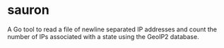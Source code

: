 # sauron
A Go tool to read a file of newline separated IP addresses and count the number of IPs associated with a state using the GeoIP2 database.

